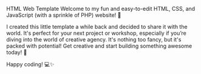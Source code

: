HTML Web Template
Welcome to my fun and easy-to-edit HTML, CSS, and JavaScript (with a sprinkle of PHP) website! 🎉

I created this little template a while back and decided to share it with the world. It's perfect for your next project or workshop, especially if you’re diving into the world of creative agency. It's nothing too fancy, but it's packed with potential!
Get creative and start building something awesome today! 🚀

Happy coding! 💻✨
